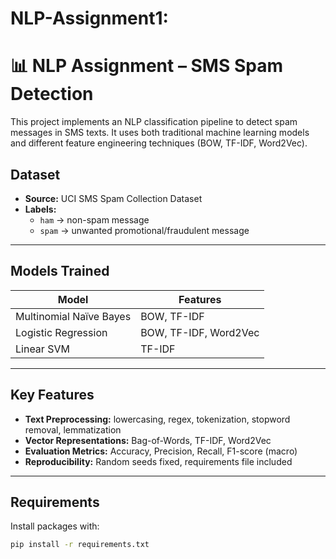 # NLP-Assignment1:

# 📊 NLP Assignment – SMS Spam Detection

This project implements an NLP classification pipeline to detect spam messages in SMS texts. It uses both traditional machine learning models and different feature engineering techniques (BOW, TF-IDF, Word2Vec).

## Dataset

- **Source:** UCI SMS Spam Collection Dataset
- **Labels:** 
  - `ham` → non-spam message  
  - `spam` → unwanted promotional/fraudulent message

---

## Models Trained

| Model                    | Features      |
|-------------------------|---------------|
| Multinomial Naïve Bayes | BOW, TF-IDF   |
| Logistic Regression      | BOW, TF-IDF, Word2Vec |
| Linear SVM              | TF-IDF        |

---

## Key Features

- **Text Preprocessing:** lowercasing, regex, tokenization, stopword removal, lemmatization
- **Vector Representations:** Bag-of-Words, TF-IDF, Word2Vec
- **Evaluation Metrics:** Accuracy, Precision, Recall, F1-score (macro)
- **Reproducibility:** Random seeds fixed, requirements file included

---

##  Requirements

Install packages with:

```bash
pip install -r requirements.txt
